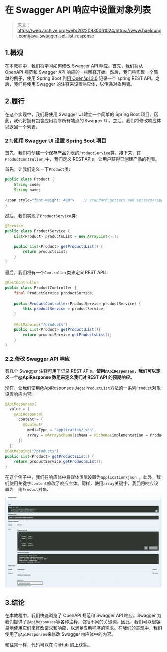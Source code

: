 # 在 Swagger API 响应中设置对象列表

> 原文：<https://web.archive.org/web/20220930061024/https://www.baeldung.com/java-swagger-set-list-response>

## 1.概观

在本教程中，我们将学习如何修改 Swagger API 响应。首先，我们将从 OpenAPI 规范和 Swagger API 响应的一些解释开始。然后，我们将实现一个简单的例子，使用 Spring Boot 到[用 OpenApi 3.0](/web/20220613105332/https://www.baeldung.com/spring-rest-openapi-documentation) 记录一个 spring REST API。之后，我们将使用 Swagger 的注释来设置响应体，以传递对象列表。

## 2.履行

在这个实现中，我们将使用 Swagger UI 建立一个简单的 Spring Boot 项目。因此，我们将拥有包含应用程序所有端点的 Swagger UI。之后，我们将修改响应体以返回一个列表。

### 2.1.使用 Swagger UI 设置 Spring Boot 项目

首先，我们将创建一个保存产品列表的`ProductService`类。接下来，在`ProductController,`中，我们定义 REST APIs，让用户获得已创建产品的列表。

首先，让我们定义一下`Product`类:

```java
public class Product {
    String code;
    String name;

<span style="font-weight: 400">    // standard getters and setters</span>
}
```

然后，我们实现了`ProductService`类:

```java
@Service
public class ProductService {
    List<Product> productsList = new ArrayList<>();

    public List<Product> getProductsList() {
        return productsList;
    }
}
```

最后，我们将有一个`Controller`类来定义 REST APIs:

```java
@RestController
public class ProductController {
    final ProductService productService;

    public ProductController(ProductService productService) {
        this.productService = productService;
    }

    @GetMapping("/products")
    public List<Product> getProductsList(){
        return productService.getProductsList();
    }
}
```

### 2.2.修改 Swagger API 响应

有几个 Swagger 注释可用于记录 REST APIs。**使用`@ApiResponses`，我们可以定义一个@ApiResponse 数组来定义我们对 REST API 的预期响应。**

现在，让我们使用@ApiResponses 为`getProductList`方法的一系列`Product`对象设置响应内容:

```java
@ApiResponses(
  value = {
    @ApiResponse(
      content = {
        @Content(
          mediaType = "application/json",
          array = @ArraySchema(schema = @Schema(implementation = Product.class)))
      })
  })
@GetMapping("/products")
public List<Product> getProductsList() {
    return productService.getProductsList();
}
```

在这个例子中，我们在响应体中将媒体类型设置为`application/json `。此外，我们使用关键字`content`修改了响应主体。同样，使用`array`关键字，我们将响应设置为一组`Product`对象:

[![](img/432aa159ff7fb3a9f114bb097ff915d9.png)](/web/20220613105332/https://www.baeldung.com/wp-content/uploads/2022/03/List-of-Products.png)

## 3.结论

在本教程中，我们快速浏览了 OpenAPI 规范和 Swagger API 响应。Swagger 为我们提供了`@ApiResponses`等各种注释，包括不同的关键词。因此，我们可以很容易地使用它们来修改请求和响应，以满足应用程序的需求。在我们的实现中，我们使用了`@ApiResponses`来修改 Swagger 响应体中的内容。

和往常一样，代码可以在 GitHub 的[上获得。](https://web.archive.org/web/20220613105332/https://github.com/eugenp/tutorials/tree/master/spring-boot-modules/spring-boot-springdoc)